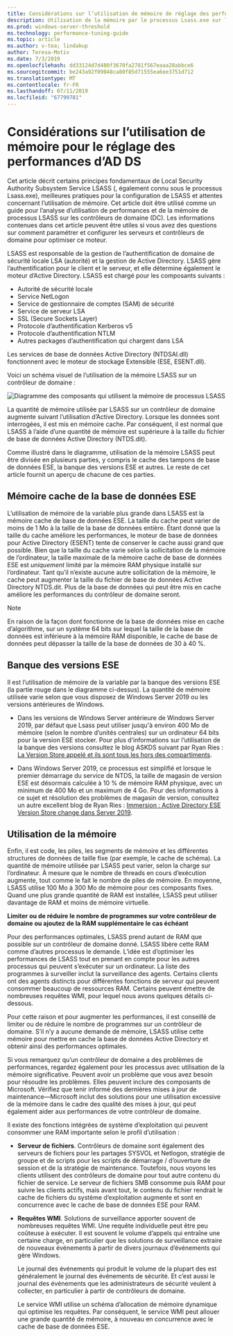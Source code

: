 ```yaml
---
title: Considérations sur l’utilisation de mémoire de réglage des performances d’AD DS
description: Utilisation de la mémoire par le processus Lsass.exe sur les contrôleurs de domaine qui exécutent Windows Server 2012 R2, 2016 et 2019.
ms.prod: windows-server-threshold
ms.technology: performance-tuning-guide
ms.topic: article
ms.author: v-tea; lindakup
author: Teresa-Motiv
ms.date: 7/3/2019
ms.openlocfilehash: dd33124d7d480f3670fa2781f567eaaa28abbce6
ms.sourcegitcommit: be243a92f09048ca80f85d71555ea6ee3751d712
ms.translationtype: MT
ms.contentlocale: fr-FR
ms.lasthandoff: 07/11/2019
ms.locfileid: "67799781"
---
```

# <a name="memory-usage-considerations-for-ad-ds-performance-tuning"></a>Considérations sur l’utilisation de mémoire pour le réglage des performances d’AD DS

Cet article décrit certains principes fondamentaux de Local Security Authority Subsystem Service LSASS (, également connu sous le processus Lsass.exe), meilleures pratiques pour la configuration de LSASS et attentes concernant l’utilisation de mémoire. Cet article doit être utilisé comme un guide pour l’analyse d’utilisation de performances et de la mémoire de processus LSASS sur les contrôleurs de domaine (DC). Les informations contenues dans cet article peuvent être utiles si vous avez des questions sur comment paramétrer et configurer les serveurs et contrôleurs de domaine pour optimiser ce moteur.  

LSASS est responsable de la gestion de l’authentification de domaine de sécurité locale LSA (autorité) et la gestion de Active Directory. LSASS gère l’authentification pour le client et le serveur, et elle détermine également le moteur d’Active Directory. LSASS est chargé pour les composants suivants :  

- Autorité de sécurité locale
- Service NetLogon
- Service de gestionnaire de comptes (SAM) de sécurité
- Service de serveur LSA
- SSL (Secure Sockets Layer)
- Protocole d’authentification Kerberos v5
- Protocole d’authentification NTLM
- Autres packages d’authentification qui chargent dans LSA

Les services de base de données Active Directory (NTDSAI.dll) fonctionnent avec le moteur de stockage Extensible (ESE, ESENT.dll).

Voici un schéma visuel de l’utilisation de la mémoire LSASS sur un contrôleur de domaine :

![Diagramme des composants qui utilisent la mémoire de processus LSASS](media/domain-controller-lsass-memory-usage.png)  

La quantité de mémoire utilisée par LSASS sur un contrôleur de domaine augmente suivant l’utilisation d’Active Directory. Lorsque les données sont interrogées, il est mis en mémoire cache. Par conséquent, il est normal que LSASS à l’aide d’une quantité de mémoire est supérieure à la taille du fichier de base de données Active Directory (NTDS.dit).

Comme illustré dans le diagramme, utilisation de la mémoire LSASS peut être divisée en plusieurs parties, y compris le cache des tampons de base de données ESE, la banque des versions ESE et autres. Le reste de cet article fournit un aperçu de chacune de ces parties.

## <a name="ese-database-buffer-cache"></a>Mémoire cache de la base de données ESE  
L’utilisation de mémoire de la variable plus grande dans LSASS est la mémoire cache de base de données ESE. La taille du cache peut varier de moins de 1 Mo à la taille de la base de données entière. Étant donné que la taille du cache améliore les performances, le moteur de base de données pour Active Directory (ESENT) tente de conserver le cache aussi grand que possible. Bien que la taille du cache varie selon la sollicitation de la mémoire de l’ordinateur, la taille maximale de la mémoire cache de base de données ESE est *uniquement* limité par la mémoire RAM physique installé sur l’ordinateur. Tant qu’il n’existe aucune autre sollicitation de la mémoire, le cache peut augmenter la taille du fichier de base de données Active Directory NTDS.dit. Plus de la base de données qui peut être mis en cache améliore les performances du contrôleur de domaine seront.  
  
> [!NOTE]
> En raison de la façon dont fonctionne de la base de données mise en cache d’algorithme, sur un système 64 bits sur lequel la taille de la base de données est inférieure à la mémoire RAM disponible, le cache de base de données peut dépasser la taille de la base de données de 30 à 40 %.

## <a name="ese-version-store"></a>Banque des versions ESE

Il est l’utilisation de mémoire de la variable par la banque des versions ESE (la partie rouge dans le diagramme ci-dessus). La quantité de mémoire utilisée varie selon que vous disposez de Windows Server 2019 ou les versions antérieures de Windows.

- Dans les versions de Windows Server antérieure de Windows Server 2019, par défaut que Lsass peut utiliser jusqu'à environ 400 Mo de mémoire (selon le nombre d’unités centrales) sur un ordinateur 64 bits pour la version ESE stocker. Pour plus d’informations sur l’utilisation de la banque des versions consultez le blog ASKDS suivant par Ryan Ries : [La Version Store appelé et ils sont tous les hors des compartiments](https://techcommunity.microsoft.com/t5/Ask-the-Directory-Services-Team/The-Version-Store-Called-and-They-8217-re-All-Out-of-Buckets/ba-p/400415).

- Dans Windows Server 2019, ce processus est simplifié et lorsque le premier démarrage du service de NTDS, la taille de magasin de version ESE est désormais calculée à 10 % de mémoire RAM physique, avec un minimum de 400 Mo et un maximum de 4 Go. Pour des informations à ce sujet et résolution des problèmes de magasin de version, consultez un autre excellent blog de Ryan Ries : [Immersion : Active Directory ESE Version Store change dans Server 2019](https://techcommunity.microsoft.com/t5/Ask-the-Directory-Services-Team/Deep-Dive-Active-Directory-ESE-Version-Store-Changes-in-Server/ba-p/400510).

## <a name="other-memory-use"></a>Utilisation de la mémoire

Enfin, il est code, les piles, les segments de mémoire et les différentes structures de données de taille fixe (par exemple, le cache de schéma). La quantité de mémoire utilisée par LSASS peut varier, selon la charge sur l’ordinateur. À mesure que le nombre de threads en cours d’exécution augmente, tout comme le fait le nombre de piles de mémoire. En moyenne, LSASS utilise 100 Mo à 300 Mo de mémoire pour ces composants fixes. Quand une plus grande quantité de RAM est installée, LSASS peut utiliser davantage de RAM et moins de mémoire virtuelle.

**Limiter ou de réduire le nombre de programmes sur votre contrôleur de domaine ou ajoutez de la RAM supplémentaire le cas échéant**

Pour des performances optimales, LSASS prend autant de RAM que possible sur un contrôleur de domaine donné. LSASS libère cette RAM comme d’autres processus le demande. L’idée est d’optimiser les performances de LSASS tout en prenant en compte pour les autres processus qui peuvent s’exécuter sur un ordinateur. La liste des programmes à surveiller inclut la surveillance des agents. Certains clients ont des agents distincts pour différentes fonctions de serveur qui peuvent consommer beaucoup de ressources RAM. Certains peuvent émettre de nombreuses requêtes WMI, pour lequel nous avons quelques détails ci-dessous.

Pour cette raison et pour augmenter les performances, il est conseillé de limiter ou de réduire le nombre de programmes sur un contrôleur de domaine. S’il n’y a aucune demande de mémoire, LSASS utilise cette mémoire pour mettre en cache la base de données Active Directory et obtenir ainsi des performances optimales.

Si vous remarquez qu’un contrôleur de domaine a des problèmes de performances, regardez également pour les processus avec utilisation de la mémoire significative. Peuvent avoir un problème que vous avez besoin pour résoudre les problèmes. Elles peuvent inclure des composants de Microsoft. Vérifiez que tenir informé des dernières mises à jour de maintenance&mdash;Microsoft inclut des solutions pour une utilisation excessive de la mémoire dans le cadre des qualité des mises à jour, qui peut également aider aux performances de votre contrôleur de domaine.

Il existe des fonctions intégrées de système d’exploitation qui peuvent consommer une RAM importante selon le profil d’utilisation :

- **Serveur de fichiers**. Contrôleurs de domaine sont également des serveurs de fichiers pour les partages SYSVOL et Netlogon, stratégie de groupe et de scripts pour les scripts de démarrage / d’ouverture de session et de la stratégie de maintenance.
  Toutefois, nous voyons les clients utilisent des contrôleurs de domaine pour tout autre contenu du fichier de service. Le serveur de fichiers SMB consomme puis RAM pour suivre les clients actifs, mais avant tout, le contenu du fichier rendrait le cache de fichiers du système d’exploitation augmente et sont en concurrence avec le cache de base de données ESE pour RAM.  

- **Requêtes WMI**. Solutions de surveillance apporter souvent de nombreuses requêtes WMI. Une requête individuelle peut être peu coûteuse à exécuter. Il est souvent le volume d’appels qui entraîne une certaine charge, en particulier que les solutions de surveillance extraire de nouveaux événements à partir de divers journaux d’événements qui gère Windows.  

  Le journal des événements qui produit le volume de la plupart des est généralement le journal des événements de sécurité. Et c’est aussi le journal des événements que les administrateurs de sécurité veulent à collecter, en particulier à partir de contrôleurs de domaine.  

  Le service WMI utilise un schéma d’allocation de mémoire dynamique qui optimise les requêtes. Par conséquent, le service WMI peut allouer une grande quantité de mémoire, à nouveau en concurrence avec le cache de base de données ESE.  
